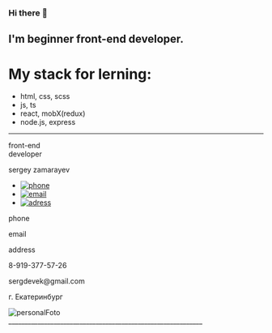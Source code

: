 ### Hi there 👋

## I'm beginner front-end developer.

# My stack for lerning:
 - html, css, scss
 - js, ts
 - react, mobX(redux)
 - node.js, express

___________________________________________________________
<div class="header">
                <div id="prof">
                    <p>front-end<br>developer</p>
                </div>
                <div id="name">
                    <p>sergey zamarayev</p>
                </div>
                <ul>
                    <li><a href=""><img class="icon" src="images/icons8-phone.png" alt="phone"></a></li>
                    <li><a href=""><img class="icon" src="images/icons8-email.png" alt="email"></a></li>
                    <li><a href=""><img class="icon" src="images/icons8-addres.png" alt="adress"></a></li>
                </ul>
                <div id="abbr">
                    <p>phone</p>
                    <p>email</p>
                    <p>address</p>
                </div>
                <div id="content">
                    <p>8-919-377-57-26</p>
                    <p>sergdevek@gmail.com</p>
                    <p>г. Екатеринбург</p>
                </div>
                <div class="personalImg">
                    <img src="images/DSCF5536-редакт.jpg" alt="personalFoto">
                </div>
                <div class="decor decor1"></div>
            </div>
____________________________________________________________
   
<!--
**SergZNTemp/SergZNTemp** is a ✨ _special_ ✨ repository because its `README.md` (this file) appears on your GitHub profile.

Here are some ideas to get you started:

- 🔭 I’m currently working on ...
- 🌱 I’m currently learning ...
- 👯 I’m looking to collaborate on ...
- 🤔 I’m looking for help with ...
- 💬 Ask me about ...
- 📫 How to reach me: ...
- 😄 Pronouns: ...
- ⚡ Fun fact: ...
-->
